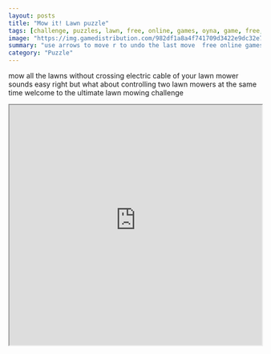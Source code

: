 ```yaml
---
layout: posts
title: "Mow it! Lawn puzzle"
tags: [challenge, puzzles, lawn, free, online, games, oyna, game, free, games, play, play, games]
image: "https://img.gamedistribution.com/982df1a8a4f741709d3422e9dc32e75e-512x384.jpeg"
summary: "use arrows to move r to undo the last move  free online games oyna game free games play play games"
category: "Puzzle"
---
```


mow all the lawns without crossing electric cable of your lawn mower sounds easy right but what about controlling two lawn mowers at the same time welcome to the ultimate lawn mowing challenge

<iframe width="100%" height="480px;" src="https://html5.gamedistribution.com/982df1a8a4f741709d3422e9dc32e75e/"></iframe>